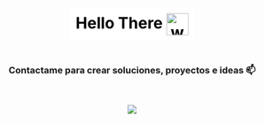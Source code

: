 <div align="center">
<!--<h1 > Hello There 👋 </h1> default -->
<h1 style="background-color: white !important; color: black !important; padding: 10px; display: inline-block;">
  Hello There 
  <img 
    src="https://i.pinimg.com/originals/72/f5/d8/72f5d83a6fcb756a1d0a5d296eeca0d5.gif" 
    alt="wave gif" 
    style="width: 40px; height: 40px; vertical-align: middle;" 
  />
</h1>



 [](https://profile-counter.glitch.me/{jmanueltorress}/count.svg)



<h3 align="center"> Contactame para crear soluciones, proyectos e ideas 📫 </h3>
<br />
<p align="center">
<a href="https://www.linkedin.com/in/juanmanuel-ts/"><img src="https://img.shields.io/badge/linkedin-%230077B5.svg?&style=for-the-badge&logo=linkedin&logoColor=white"/></a>
 <!---
<a href="#"><img src="https://img.shields.io/badge/instagram-%23E4405F.svg?&style=for-the-badge&logo=instagram&logoColor=white"/></a>
--->

</p>

<!---
/Readme.md
--->


